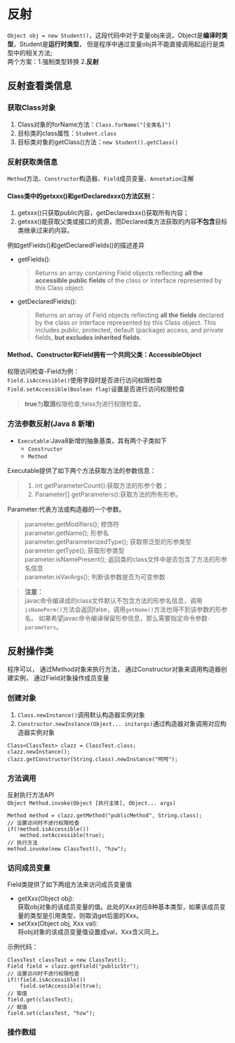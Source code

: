 # 反射

`Object obj = new Student()`，这段代码中对于变量obj来说，Object是**编译时类型**，Student是**运行时类型**，
但是程序中通过变量obj并不能直接调用起运行是类型中的相关方法;<br/>
两个方案：1.强制类型转换 2.**反射**

## 反射查看类信息

### 获取Class对象

1. Class对象的forName方法：`Class.forName("[全类名]")`
2. 目标类的class属性：`Student.class`
3. 目标类对象的getClass()方法：`new Student().getClass()`

### 反射获取类信息

`Method`方法、`Constructor`构造器、`Field`成员变量、`Annotation`注解<br/>
#### Class类中的getxxx()和getDeclaredxxx()方法区别：

1. getxxx()只获取public内容，getDeclaredxxx()获取所有内容；
1. getxxx()能获取父类或接口的资源，而Declared类方法获取的内容**不包含**目标类继承过来的内容。

例如getFields()和getDeclaredFields()的描述差异<br/>

* getFields():
    > Returns an array containing Field objects reflecting **all the accessible public fields** of the class or interface represented by this Class object.
* getDeclaredFields():

    > Returns an array of Field objects reflecting **all the fields** declared by the class or interface represented by this Class object. 
    This includes public, protected, default (package) access, and private fields, **but excludes inherited fields**.

#### Method、Constructor和Field拥有一个共同父类：AccessibleObject
权限访问检查-Field为例：<br/>
`Field.isAccessible()`使用字段时是否进行访问权限检查<br/>
`Field.setAccessible(Boolean flag)`设置是否进行访问权限检查<br/>
> **true**为**取消**权限检查;falss为进行权限检查。

### 方法参数反射(Java 8 新增)
- `Executable`:Java8新增的抽象基类，其有两个子类如下
    * `Constructor`
    * `Method`
    
Executable提供了如下两个方法获取方法的参数信息：
> 1) int getParameterCount():获取方法的形参个数；<br/>
> 2) Parameter[] getParameters():获取方法的所有形参。

Parameter:代表方法或构造器的一个参数。
> parameter.getModifiers(); 修饰符<br/>
> parameter.getName(); 形参名<br/>
> parameter.getParameterizedType(); 获取带泛型的形参类型<br/>
> parameter.getType(); 获取形参类型<br/>
> parameter.isNamePresent(); 返回类的class文件中是否包含了方法的形参名信息<br/>
> parameter.isVarArgs(); 判断该参数是否为可变参数

> **注意：**<br/>
> javac命令编译成的class文件默认不包含方法的形参名信息，调用`isNamePerm()`方法会返回false，调用`getName()`方法也得不到该参数的形参名。
> 如果希望javac命令编译保留形参信息，那么需要指定命令参数`-parameters`。


## 反射操作类
程序可以，
通过Method对象来执行方法，
通过Constructor对象来调用构造器创建实例，
通过Field对象操作成员变量
### 创建对象
1. `Class.newInstance()`调用默认构造器实例对象
2. `Constructor.newInstance(Object... initargs)`通过构造器对象调用对应构造器实例对象

```
Class<ClassTest> clazz = ClassTest.class;
clazz.newInstance();
clazz.getConstructor(String.class).newInstance("呵呵");
```
### 方法调用
反射执行方法API<br/>
`Object Method.invoke(Object [执行主体], Object... args)`

```
Method method = clazz.getMethod("publicMethod", String.class);
// 设置访问时不进行权限检查
if(!method.isAccessible())
    method.setAccessible(true);
// 执行方法
method.invoke(new ClassTest(), "hzw");
```

### 访问成员变量
Field类提供了如下两组方法来访问成员变量值

- getXxx(Object obj):<br/>
    获取obj对象的该成员变量的值。此处的Xxx对应8种基本类型，如果该成员变量的类型是引用类型，则取消get后面的Xxx。
- setXxx(Object obj, Xxx val):</br>
    将obj对象的该成员变量值设置成val，Xxx含义同上。

示例代码：
```
ClassTest classTest = new ClassTest();
Field field = clazz.getField("publicStr");
// 设置访问时不进行权限检查
if(!field.isAccessible())
    field.setAccessible(true);
// 取值
field.get(classTest);
// 赋值
field.set(classTest, "hzw");
```

### 操作数组


